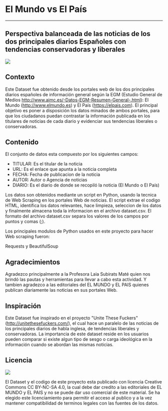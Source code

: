 # El Mundo vs El País

***

## Perspectiva balanceada de las noticias de los dos principales diarios Españoles con tendencias conservadoras y liberales

![](https://upload.wikimedia.org/wikipedia/commons/3/32/Peri%C3%B3dicosespa%C3%B1olesysustendenciaspol%C3%ADticas.jpg)

## Contexto

Este Dataset fue obtenido desde los portales web de los dos principales diarios españoles de información general según la EGM (Estudio General de Medios http://www.aimc.es/-Datos-EGM-Resumen-General-.html): El Mundo (http://www.elmundo.es) y El País (https://elpais.com). El principal objetivo es poner a disposición los datos minados de ambos portales, para que los ciudadanos puedan contrastar la información publicada en los titulares de noticias de cada diario y evidenciar sus tendencias liberales o conservadoras.

## Contenido

El conjunto de datos esta compuesto por los siguientes campos:

* TITULAR: Es el titular de la noticia
* URL: Es el enlace que apunta a la noticia completa
* FECHA: Fecha de publicacion de la noticia
* AUTOR: Autor o Agencia de noticias
* DIARIO: Es el diario de donde se recopiló la noticia (El Mundo o El País)

Los datos son obtenidos mediante un script en Python, usando la tecnica de Web Scraping en los portales Web de noticias. El script extrae el codigo HTML, identifica los datos relevantes, hace limpieza, seleccion de los datos y finalmente almacena toda la informacion en el archivo dataset.csv. El formato del archivo dataset.csv separa los valores de los campos por puntos y comas (;).

Los principales modulos de Python usados en este proyecto para hacer Web scraping fueron:

Requests y BeautifulSoup

## Agradecimientos

Agradezco principalmente a la Profesora Laia Subirats Maté quien nos brindó las pautas y herramientas para llevar a cabo esta actividad. Y tambien agradezco a las editoriales del EL MUNDO y EL PAIS quienes publican diariamente las noticias en sus portales Web. 

## Inspiración

Este Dataset fue inspirado en el proyecto "Unite These Fuckers" (http://unitethesefuckers.com/), el cual hace un paralelo de las noticias de los principales diarios de habla inglesa, de tendencias liberales y conservadoras. La importancia de este dataset reside en los usuarios pueden comparar si existe algun tipo de sesgo o carga ideológica en la información cuando se abordan las mismas noticias. 

## Licencia
![](https://mirrors.creativecommons.org/presskit/buttons/88x31/png/by-nc-sa.png)

El Dataset y el codigo de este proyecto esta publicado con licencia Creative Commons CC BY-NC-SA 4.0, la cual debe dar credito a las editoriales de EL MUNDO y EL PAIS y no se puede dar uso comercial de este material. Se ha elegido este licenciamiento para permitir el acceso al publico y a la vez mantener compatibilidad de terminos legales con las fuentes de los datos.
